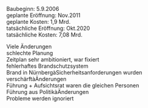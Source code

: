 Baubeginn: 5.9.2006  
geplante Eröffnung: Nov.2011  
geplante Kosten: 1,9 Mrd.  
tatsächliche Eröffnung: Okt.2020  
tatsächliche Kosten: 7,08 Mrd.  
  

Viele Änderungen  
schlechte Planung  
Zeitplan sehr ambitioniert, war fixiert  
fehlerhaftes Brandschutzsystem  
Brand in NürnbergàSicherheitsanforderungen wurden verschärftàÄnderungen  
Führung + Aufsichtsrat waren die gleichen Personen  
Führung aus PolitikàÄnderungen  
Probleme werden ignoriert